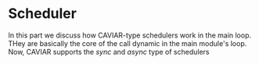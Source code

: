 # Scheduler

In this part we discuss how CAVIAR-type schedulers work in the main loop.
THey are basically the core of the call dynamic in the main module's loop.
Now, CAVIAR supports the *sync* and *async* type of schedulers    